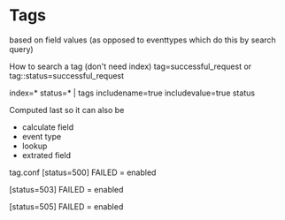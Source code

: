 # Tags

based on field values (as opposed to eventtypes which do this by search query)

How to search a tag (don't need index)
tag=successful_request
or
tag::status=successful_request

index=* status=*
| tags  includename=true includevalue=true status

Computed last so it can also be
- calculate field
- event type
- lookup
- extrated field

tag.conf
[status=500]
FAILED = enabled

[status=503]
FAILED = enabled

[status=505]
FAILED = enabled